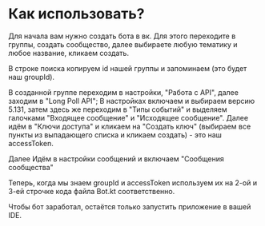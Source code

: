 # Как использовать?

Для начала вам нужно создать бота в вк. Для этого переходите в группы, создать сообщество, далее выбираете любую тематику и любое название, кликаем создать.

В строке поиска копируем id нашей группы и запоминаем (это будет наш groupId).

В созданной группе переходим в настройки, "Работа с API", далее заходим в "Long Poll API"; 
В настройках включаем и выбираем версию 5.131, затем здесь же переходим в "Типы событий" и выделяем галочками "Входящее сообщение" и "Исходящее сообщение".
Далее идём в "Ключи доступа" и кликаем на "Создать ключ" (выбираем все пункты из выпадающего списка и кликаем создать) - это наш accessToken.

Далее Идём в настройки сообщений и включаем "Сообщения сообщества"

Теперь, когда мы знаем groupId и accessToken используем их на 2-ой и 3-ей строчке кода файла Bot.kt соответственно.

Чтобы бот заработал, остаётся только запустить приложение в вашей IDE.
